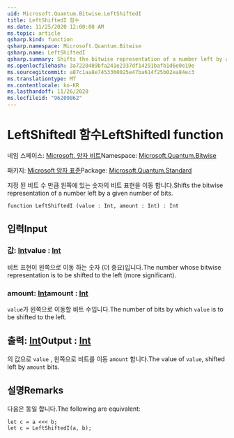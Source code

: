 ```yaml
---
uid: Microsoft.Quantum.Bitwise.LeftShiftedI
title: LeftShiftedI 함수
ms.date: 11/25/2020 12:00:00 AM
ms.topic: article
qsharp.kind: function
qsharp.namespace: Microsoft.Quantum.Bitwise
qsharp.name: LeftShiftedI
qsharp.summary: Shifts the bitwise representation of a number left by a given number of bits.
ms.openlocfilehash: 3a7220489bfa241e2337df14291bafb1d6e0e19e
ms.sourcegitcommit: a87c1aa8e7453360025e47ba614f25b02ea84ec3
ms.translationtype: MT
ms.contentlocale: ko-KR
ms.lasthandoff: 11/26/2020
ms.locfileid: "96209862"
---
```

# <a name="leftshiftedi-function"></a><span data-ttu-id="b8f7f-102">LeftShiftedI 함수</span><span class="sxs-lookup"><span data-stu-id="b8f7f-102">LeftShiftedI function</span></span>

<span data-ttu-id="b8f7f-103">네임 스페이스: [Microsoft. 양자 비트](xref:Microsoft.Quantum.Bitwise)</span><span class="sxs-lookup"><span data-stu-id="b8f7f-103">Namespace: [Microsoft.Quantum.Bitwise](xref:Microsoft.Quantum.Bitwise)</span></span>

<span data-ttu-id="b8f7f-104">패키지: [Microsoft 양자 표준](https://nuget.org/packages/Microsoft.Quantum.Standard)</span><span class="sxs-lookup"><span data-stu-id="b8f7f-104">Package: [Microsoft.Quantum.Standard](https://nuget.org/packages/Microsoft.Quantum.Standard)</span></span>


<span data-ttu-id="b8f7f-105">지정 된 비트 수 만큼 왼쪽에 있는 숫자의 비트 표현을 이동 합니다.</span><span class="sxs-lookup"><span data-stu-id="b8f7f-105">Shifts the bitwise representation of a number left by a given number of bits.</span></span>

```qsharp
function LeftShiftedI (value : Int, amount : Int) : Int
```


## <a name="input"></a><span data-ttu-id="b8f7f-106">입력</span><span class="sxs-lookup"><span data-stu-id="b8f7f-106">Input</span></span>

### <a name="value--int"></a><span data-ttu-id="b8f7f-107">값: [Int](xref:microsoft.quantum.lang-ref.int)</span><span class="sxs-lookup"><span data-stu-id="b8f7f-107">value : [Int](xref:microsoft.quantum.lang-ref.int)</span></span>

<span data-ttu-id="b8f7f-108">비트 표현이 왼쪽으로 이동 하는 숫자 (더 중요)입니다.</span><span class="sxs-lookup"><span data-stu-id="b8f7f-108">The number whose bitwise representation is to be shifted to the left (more significant).</span></span>


### <a name="amount--int"></a><span data-ttu-id="b8f7f-109">amount: [Int](xref:microsoft.quantum.lang-ref.int)</span><span class="sxs-lookup"><span data-stu-id="b8f7f-109">amount : [Int](xref:microsoft.quantum.lang-ref.int)</span></span>

<span data-ttu-id="b8f7f-110">`value`가 왼쪽으로 이동할 비트 수입니다.</span><span class="sxs-lookup"><span data-stu-id="b8f7f-110">The number of bits by which `value` is to be shifted to the left.</span></span>



## <a name="output--int"></a><span data-ttu-id="b8f7f-111">출력: [Int](xref:microsoft.quantum.lang-ref.int)</span><span class="sxs-lookup"><span data-stu-id="b8f7f-111">Output : [Int](xref:microsoft.quantum.lang-ref.int)</span></span>

<span data-ttu-id="b8f7f-112">의 값으로 `value` , 왼쪽으로 비트를 이동 `amount` 합니다.</span><span class="sxs-lookup"><span data-stu-id="b8f7f-112">The value of `value`, shifted left by `amount` bits.</span></span>

## <a name="remarks"></a><span data-ttu-id="b8f7f-113">설명</span><span class="sxs-lookup"><span data-stu-id="b8f7f-113">Remarks</span></span>

<span data-ttu-id="b8f7f-114">다음은 동일 합니다.</span><span class="sxs-lookup"><span data-stu-id="b8f7f-114">The following are equivalent:</span></span>

```Q#
let c = a <<< b;
let c = LeftShiftedI(a, b);
```